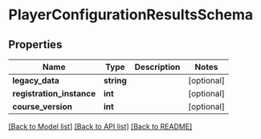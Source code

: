 # PlayerConfigurationResultsSchema

## Properties
Name | Type | Description | Notes
------------ | ------------- | ------------- | -------------
**legacy_data** | **string** |  | [optional] 
**registration_instance** | **int** |  | [optional] 
**course_version** | **int** |  | [optional] 

[[Back to Model list]](../README.md#documentation-for-models) [[Back to API list]](../README.md#documentation-for-api-endpoints) [[Back to README]](../README.md)


